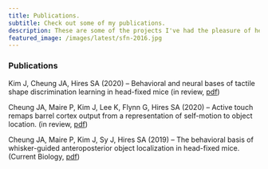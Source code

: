 ```yaml
---
title: Publications.
subtitle: Check out some of my publications.
description: These are some of the projects I've had the pleasure of heading and being a part of. 
featured_image: /images/latest/sfn-2016.jpg
---
```


### Publications
Kim J, Cheung JA, Hires SA (2020) – Behavioral and neural bases of tactile shape discrimination learning in head-fixed mice (in review, [pdf](https://jacheung.github.io/images/documents/angle-code.pdf))  

Cheung JA, Maire P, Kim J, Lee K, Flynn G, Hires SA (2020) – Active touch remaps barrel cortex output from a representation of self-motion to object location. (in review, [pdf](https://jacheung.github.io/images/documents/location-code.pdf))  

Cheung JA, Maire P, Kim J, Sy J, Hires SA (2019) – The behavioral basis of whisker-guided anteroposterior object localization in head-fixed mice. (Current Biology, [pdf](https://jacheung.github.io/images/documents/localization-behavior.pdf))